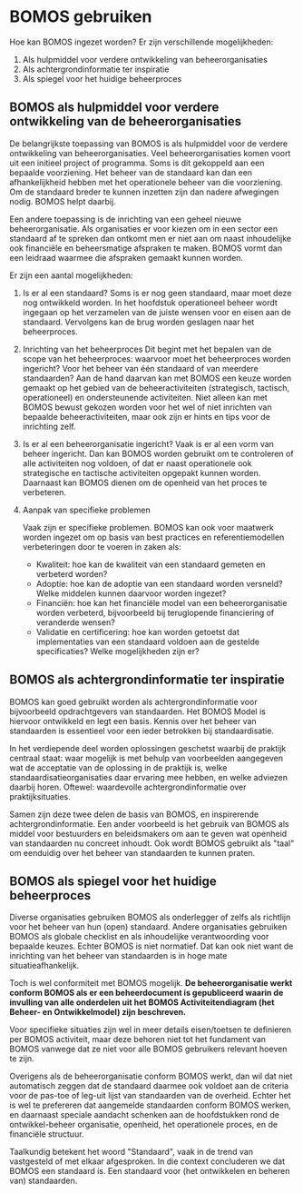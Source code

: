 # BOMOS gebruiken

Hoe kan BOMOS ingezet worden? Er zijn verschillende mogelijkheden:

1. Als hulpmiddel voor verdere ontwikkeling van beheerorganisaties
2. Als achtergrondinformatie ter inspiratie
3. Als spiegel voor het huidige beheerproces

## BOMOS als hulpmiddel voor verdere ontwikkeling van de beheerorganisaties

De belangrijkste toepassing van BOMOS is als hulpmiddel voor de
verdere ontwikkeling van beheerorganisaties. Veel beheerorganisaties
komen voort uit een initieel project of programma. Soms is dit
gekoppeld aan een bepaalde voorziening. Het beheer van de standaard
kan dan een afhankelijkheid hebben met het operationele beheer van die
voorziening. Om de standaard breder te kunnen inzetten zijn dan nadere
afwegingen nodig. BOMOS helpt daarbij.

Een andere toepassing is de inrichting van een geheel nieuwe
beheerorganisatie. Als organisaties er voor kiezen om in een sector
een standaard af te spreken dan ontkomt men er niet aan om naast
inhoudelijke ook financiële en beheersmatige afspraken te
maken. BOMOS vormt dan een leidraad waarmee die afspraken gemaakt
kunnen worden.

Er zijn een aantal mogelijkheden:

1. Is er al een standaard?
   Soms is er nog geen standaard, maar moet deze nog ontwikkeld
   worden. In het hoofdstuk operationeel beheer wordt ingegaan op het
   verzamelen van de juiste wensen voor en eisen aan de
   standaard. Vervolgens kan de brug worden geslagen naar het
   beheerproces.

2. Inrichting van het beheerproces
   Dit begint met het bepalen van de scope van het beheerproces:
   waarvoor moet het beheerproces worden ingericht? Voor het beheer
   van één standaard of van meerdere standaarden? Aan de hand
   daarvan kan met BOMOS een keuze worden gemaakt op het gebied van de
   beheeractiviteiten (strategisch, tactisch, operationeel) en
   ondersteunende activiteiten. Niet alleen kan met BOMOS bewust
   gekozen worden voor het wel of niet inrichten van bepaalde
   beheeractiviteiten, maar ook zijn er hints en tips voor de
   inrichting zelf.

3. Is er al een beheerorganisatie ingericht?
   Vaak is er al een vorm van beheer ingericht. Dan kan BOMOS worden
   gebruikt om te controleren of alle activiteiten nog voldoen, of dat
   er naast operationele ook strategische en tactische activiteiten
   opgepakt kunnen worden. Daarnaast kan BOMOS dienen om de openheid
   van het proces te verbeteren.

4. Aanpak van specifieke problemen

   Vaak zijn er specifieke problemen. BOMOS kan ook voor maatwerk worden ingezet om op basis van best practices en referentiemodellen verbeteringen door te voeren in zaken als:  
   * Kwaliteit: hoe kan de kwaliteit van een standaard gemeten en verbeterd worden?
   * Adoptie: hoe kan de adoptie van een standaard worden versneld? Welke middelen kunnen daarvoor worden ingezet?
   * Financiën: hoe kan het financiële model van een beheerorganisatie worden verbeterd, bijvoorbeeld bij teruglopende financiering of veranderde wensen?
   * Validatie en certificering: hoe kan worden getoetst dat implementaties van een standaard voldoen aan de gestelde specificaties? Welke mogelijkheden zijn er?

## BOMOS als achtergrondinformatie ter inspiratie

BOMOS kan goed gebruikt worden als achtergrondinformatie voor
bijvoorbeeld opdrachtgevers van standaarden. Het BOMOS Model is
hiervoor ontwikkeld en legt een basis. Kennis over het beheer van
standaarden is essentieel voor een ieder betrokken bij
standaardisatie.

In het verdiepende deel worden oplossingen geschetst waarbij de
praktijk centraal staat: waar mogelijk is met behulp van voorbeelden
aangegeven wat de acceptatie van de oplossing in de praktijk is, welke
standaardisatieorganisaties daar ervaring mee hebben, en welke
adviezen daarbij horen. Oftewel: waardevolle achtergrondinformatie
over praktijksituaties.

Samen zijn deze twee delen de basis van BOMOS, en inspirerende
achtergrondinformatie.  Een ander voorbeeld is het gebruik van BOMOS
als middel voor bestuurders en beleidsmakers om aan te geven wat
openheid van standaarden nu concreet inhoudt. Ook wordt BOMOS gebruikt
als "taal" om eenduidig over het beheer van standaarden te kunnen
praten.

## BOMOS als spiegel voor het huidige beheerproces

Diverse organisaties gebruiken BOMOS als onderlegger of zelfs als
richtlijn voor het beheer van hun (open) standaard. Andere
organisaties gebruiken BOMOS als globale checklist en als inhoudelijke
verantwoording voor bepaalde keuzes. Echter BOMOS is niet
normatief. Dat kan ook niet want de inrichting van het beheer van
standaarden is in hoge mate situatieafhankelijk.

Toch is wel conformiteit met BOMOS mogelijk. **De beheerorganisatie
werkt conform BOMOS als er een beheerdocument is gepubliceerd waarin
de invulling van alle onderdelen uit het BOMOS Activiteitendiagram
(het Beheer- en Ontwikkelmodel) zijn beschreven.**

Voor specifieke situaties zijn wel in meer details eisen/toetsen te
definieren per BOMOS activiteit, maar deze behoren niet tot het
fundament van BOMOS vanwege dat ze niet voor alle BOMOS gebruikers
relevant hoeven te zijn.

Overigens als de beheerorganisatie conform BOMOS werkt, dan wil dat
niet automatisch zeggen dat de standaard daarmee ook voldoet aan de
criteria voor de pas-toe of leg-uit lijst van standaarden van de
overheid. Echter het is wel te prefereren dat aangemelde standaarden
conform BOMOS werken, en daarnaast speciale aandacht schenken aan de
hoofdstukken rond de ontwikkel-beheer organisatie, openheid, het
operationele proces, en de financiële structuur.

Taalkundig betekent het woord "Standaard", vaak in de trend van
vastgesteld of met elkaar afgesproken. In die context concluderen we
dat BOMOS een standaard is. Een standaard voor (het ontwikkelen en
beheren van) standaarden.
